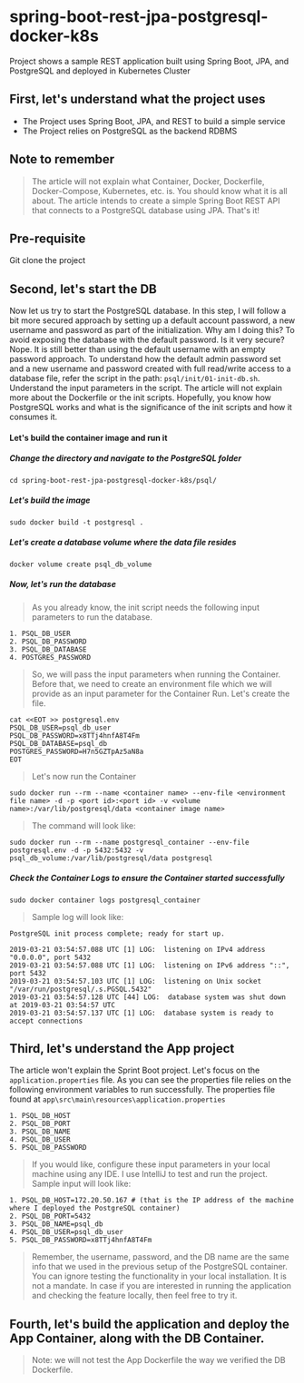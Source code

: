 # spring-boot-rest-jpa-postgresql-docker-k8s
Project shows a sample REST application built using Spring Boot, JPA, and PostgreSQL and deployed in Kubernetes Cluster

## First, let's understand what the project uses
* The Project uses Spring Boot, JPA, and REST to build a simple service
* The Project relies on PostgreSQL as the backend RDBMS

## Note to remember
> The article will not explain what Container, Docker, Dockerfile, Docker-Compose, Kubernetes, etc. is. You should know what it is all about. The article intends to create a simple Spring Boot REST API that connects to a PostgreSQL database using JPA. That's it!

## Pre-requisite
Git clone the project

## Second, let's start the DB
Now let us try to start the PostgreSQL database. In this step, I will follow a bit more secured approach by setting up a default account password, a new username and password as part of the initialization. Why am I doing this? To avoid exposing the database with the default password. Is it very secure? Nope. It is still better than using the default username with an empty password approach. To understand how the default admin password set and a new username and password created with full read/write access to a database file, refer the script in the path: `psql/init/01-init-db.sh`. Understand the input parameters in the script. The article will not explain more about the Dockerfile or the init scripts. Hopefully, you know how PostgreSQL works and what is the significance of the init scripts and how it consumes it.

#### Let's build the container image and run it
##### Change the directory and navigate to the PostgreSQL folder
```
cd spring-boot-rest-jpa-postgresql-docker-k8s/psql/
```

##### Let's build the image
```
sudo docker build -t postgresql .
```

##### Let's create a database volume where the data file resides
```
docker volume create psql_db_volume
```

##### Now, let's run the database
> As you already know, the init script needs the following input parameters to run the database. 
```
1. PSQL_DB_USER
2. PSQL_DB_PASSWORD
3. PSQL_DB_DATABASE
4. POSTGRES_PASSWORD
```
> So, we will pass the input parameters when running the Container. Before that, we need to create an environment file which we will provide as an input parameter for the Container Run. Let's create the file.

```
cat <<EOT >> postgresql.env
PSQL_DB_USER=psql_db_user
PSQL_DB_PASSWORD=x8TTj4hnfA8T4Fm
PSQL_DB_DATABASE=psql_db
POSTGRES_PASSWORD=H7n5GZTpAz5aN8a
EOT
```

> Let's now run the Container
```
sudo docker run --rm --name <container name> --env-file <environment file name> -d -p <port id>:<port id> -v <volume name>:/var/lib/postgresql/data <container image name>
```
> The command will look like:
```
sudo docker run --rm --name postgresql_container --env-file postgresql.env -d -p 5432:5432 -v psql_db_volume:/var/lib/postgresql/data postgresql
```

##### Check the Container Logs to ensure the Container started successfully
```
sudo docker container logs postgresql_container
```

> Sample log will look like:
```
PostgreSQL init process complete; ready for start up.

2019-03-21 03:54:57.088 UTC [1] LOG:  listening on IPv4 address "0.0.0.0", port 5432
2019-03-21 03:54:57.088 UTC [1] LOG:  listening on IPv6 address "::", port 5432
2019-03-21 03:54:57.103 UTC [1] LOG:  listening on Unix socket "/var/run/postgresql/.s.PGSQL.5432"
2019-03-21 03:54:57.128 UTC [44] LOG:  database system was shut down at 2019-03-21 03:54:57 UTC
2019-03-21 03:54:57.137 UTC [1] LOG:  database system is ready to accept connections
```

## Third, let's understand the App project
The article won't explain the Sprint Boot project. Let's focus on the `application.properties` file. As you can see the properties file relies on the following environment variables to run successfully. The properties file found at `app\src\main\resources\application.properties`
```
1. PSQL_DB_HOST
2. PSQL_DB_PORT
3. PSQL_DB_NAME
4. PSQL_DB_USER
5. PSQL_DB_PASSWORD
```
> If you would like, configure these input parameters in your local machine using any IDE. I use IntelliJ to test and run the project.
> Sample input will look like:

```
1. PSQL_DB_HOST=172.20.50.167 # (that is the IP address of the machine where I deployed the PostgreSQL container)
2. PSQL_DB_PORT=5432
3. PSQL_DB_NAME=psql_db
4. PSQL_DB_USER=psql_db_user
5. PSQL_DB_PASSWORD=x8TTj4hnfA8T4Fm
```
> Remember, the username, password, and the DB name are the same info that we used in the previous setup of the PostgreSQL container. You can ignore testing the functionality in your local installation. It is not a mandate. In case if you are interested in running the application and checking the feature locally, then feel free to try it.

## Fourth, let's build the application and deploy the App Container, along with the DB Container.
> Note: we will not test the App Dockerfile the way we verified the DB Dockerfile. 
